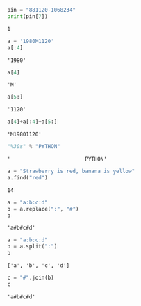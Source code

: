 

```python
pin = "881120-1068234"
print(pin[7])
```

    1



```python
a = '1980M1120'
a[:4]
```




    '1980'




```python
a[4]
```




    'M'




```python
a[5:]
```




    '1120'




```python
a[4]+a[:4]+a[5:]
```




    'M19801120'




```python
"%30s" % "PYTHON"
```




    '                        PYTHON'




```python
a = "Strawberry is red, banana is yellow"
a.find("red")
```




    14




```python
a = "a:b:c:d"
b = a.replace(":", "#")
b
```




    'a#b#c#d'




```python
a = "a:b:c:d"
b = a.split(":")
b
```




    ['a', 'b', 'c', 'd']




```python
c = "#".join(b)
c
```




    'a#b#c#d'


